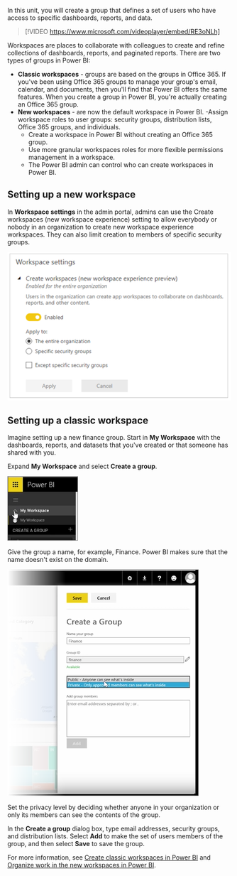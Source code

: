 In this unit, you will create a group that defines a set of users who have access to specific dashboards, reports, and data.

> [!VIDEO https://www.microsoft.com/videoplayer/embed/RE3oNLh]

Workspaces are places to collaborate with colleagues to create and refine collections of dashboards, reports, and paginated reports. There are two types of groups in Power BI:

- **Classic workspaces** - groups are based on the groups in Office 365. If you've been using Office 365 groups to manage your group's email, calendar, and documents, then you'll find that Power BI offers the same features. When you create a group in Power BI, you're actually creating an Office 365 group.
- **New workspaces** - are now the default workspace in Power BI. 
    -Assign workspace roles to user groups: security groups, distribution lists, Office 365 groups, and individuals.
    - Create a workspace in Power BI without creating an Office 365 group.
    - Use more granular workspaces roles for more flexible permissions management in a workspace.
    - The Power BI admin can control who can create workspaces in Power BI.

## Setting up a new workspace

In **Workspace settings** in the admin portal, admins can use the Create workspaces (new workspace experience) setting to allow everybody or nobody in an organization to create new workspace experience workspaces. They can also limit creation to members of specific security groups.

![Screenshot of the Workspace settings dialog.](../media/06-power-bi-desktop-workspace-settings2.png)

## Setting up a classic workspace

Imagine setting up a new finance group. Start in **My Workspace** with the dashboards, reports, and datasets that you've created or that someone has shared with you.

Expand **My Workspace** and select **Create a group**.

![Screenshot of the "My Workspace" menu option.](../media/pbi-learn06-01expandmywkspace2.png)

Give the group a name, for example, Finance. Power BI makes sure that the name doesn't exist on the domain.

![Screenshot of the "Name your group" filed in the "Create a Group" dialog.](../media/pbi-learn06-01creategroupdialog.png)

Set the privacy level by deciding whether anyone in your organization or only its members can see the contents of the group.

In the **Create a group** dialog box, type email addresses, security groups, and distribution lists. Select **Add** to make the set of users members of the group, and then select **Save** to save the group.

For more information, see [Create classic workspaces in Power BI](https://docs.microsoft.com/power-bi/service-create-workspaces) and [Organize work in the new workspaces in Power BI](https://docs.microsoft.com/power-bi/service-new-workspaces).
